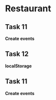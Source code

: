 # Restaurant



## Task 11
**Create events** 

## Task 12
**localStorage**

## Task 11
**Create events** 

